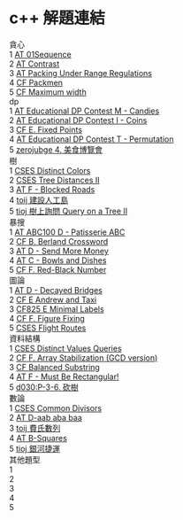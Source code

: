 # c++ 解題連結

貪心  
1 [AT 01Sequence](https://atcoder.jp/contests/abc216/tasks/abc216_g)  
2 [AT Contrast](https://atcoder.jp/contests/abc178/tasks/abc178_f)  
3 [AT Packing Under Range Regulations](https://atcoder.jp/contests/abc214/tasks/abc214_e)  
4 [CF Packmen](https://codeforces.com/contest/847/problem/E)  
5 [CF Maximum width](https://codeforces.com/contest/1492/problem/C)  
dp  
1 [AT Educational DP Contest M - Candies](https://atcoder.jp/contests/dp/tasks/dp_m)  
2 [AT Educational DP Contest I - Coins](https://atcoder.jp/contests/dp/tasks/dp_i)  
3 [CF E. Fixed Points](https://codeforces.com/problemset/problem/1551/E)    
4 [AT Educational DP Contest T - Permutation](https://atcoder.jp/contests/dp/tasks/dp_t)  
5 [zerojubge 4. 美食博覽會](https://zerojudge.tw/ShowProblem?problemid=g278)    
樹   
1 [CSES Distinct Colors](https://cses.fi/problemset/task/1139)  
2 [CSES Tree Distances II](https://cses.fi/problemset/task/1133)  
3 [AT F - Blocked Roads](https://atcoder.jp/contests/abc218/tasks/abc218_f)  
4 [toij 建設人工島](https://tioj.ck.tp.edu.tw/problems/2189)  
5 [tioj 樹上詢問 Query on a Tree II](https://tioj.ck.tp.edu.tw/problems/1687)  
暴搜   
1 [AT ABC100 D - Patisserie ABC](https://atcoder.jp/contests/abc100/tasks/abc100_d)  
2 [CF B. Berland Crossword](https://codeforces.com/problemset/problem/1494/B)  
3 [AT D - Send More Money](https://atcoder.jp/contests/abc198/tasks/abc198_d)   
4 [AT C - Bowls and Dishes](https://atcoder.jp/contests/abc190/tasks/abc190_c)   
5 [CF F. Red-Black Number](https://codeforces.com/contest/1593/problem/F)    
圖論  
1 [AT D - Decayed Bridges](https://atcoder.jp/contests/abc120/tasks/abc120_d)    
2 [CF E Andrew and Taxi](https://codeforces.com/contest/1100/problem/E)   
3 [CF825 E Minimal Labels](https://codeforces.com/contest/825/problem/E)  
4 [CF F. Figure Fixing](https://codeforces.com/contest/1537/problem/F)  
5 [CSES Flight Routes](https://cses.fi/problemset/task/1196)  
資料結構     
1 [CSES Distinct Values Queries](https://cses.fi/problemset/task/1734)   
2 [CF F. Array Stabilization (GCD version)](https://codeforces.com/contest/1547/problem/F)  
3 [CF Balanced Substring](https://codeforces.com/problemset/problem/873/B)   
4 [AT F - Must Be Rectangular!](https://atcoder.jp/contests/abc131/tasks/abc131_f)  
5 [d030:P-3-6. 砍樹](https://judge.tcirc.tw/ShowProblem?problemid=d030)  
數論   
1 [CSES Common Divisors](https://cses.fi/problemset/result/2660952/)  
2 [AT D-aab aba baa](https://atcoder.jp/contests/abc202/tasks/abc202_d)  
3 [toij 費氏數列](https://tioj.ck.tp.edu.tw/problems/2053)  
4 [AT B-Squares](https://atcoder.jp/contests/arc125/tasks/arc125_b)  
5 [tioj 銀河捷運](https://tioj.ck.tp.edu.tw/problems/2190)  
其他題型   
1 []()  
2 []()  
3 []()  
4 []()  
5 []()  

